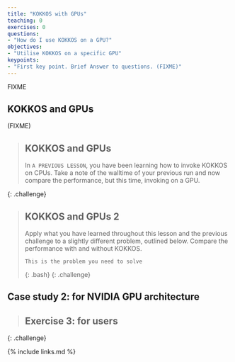 ```yaml
---
title: "KOKKOS with GPUs"
teaching: 0
exercises: 0
questions:
- "How do I use KOKKOS on a GPU?"
objectives:
- "Utilise KOKKOS on a specific GPU"
keypoints:
- "First key point. Brief Answer to questions. (FIXME)"
---
```


FIXME

## KOKKOS and GPUs

(FIXME)

> ## KOKKOS and GPUs
>
> In `A PREVIOUS LESSON`, you have been learning how to invoke KOKKOS on CPUs. Take a note of the walltime of your previous run and now compare the performance, but this time, invoking on a GPU.
>
{: .challenge}

> ## KOKKOS and GPUs 2
> 
> Apply what you have learned throughout this lesson and the previous challenge to a slightly different problem, outlined below. Compare the performance with and without KOKKOS.
> 
> ```
> This is the problem you need to solve
> ```
> {: .bash}
{: .challenge}

## Case study 2: for NVIDIA GPU architecture


> ## Exercise 3: for users
> 
{: .challenge}

{% include links.md %}

